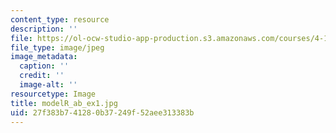 ```yaml
---
content_type: resource
description: ''
file: https://ol-ocw-studio-app-production.s3.amazonaws.com/courses/4-111-introduction-to-architecture-environmental-design-spring-2014/27f383b741280b37249f52aee313383b_modelR_ab_ex1.jpg
file_type: image/jpeg
image_metadata:
  caption: ''
  credit: ''
  image-alt: ''
resourcetype: Image
title: modelR_ab_ex1.jpg
uid: 27f383b7-4128-0b37-249f-52aee313383b
---
```

